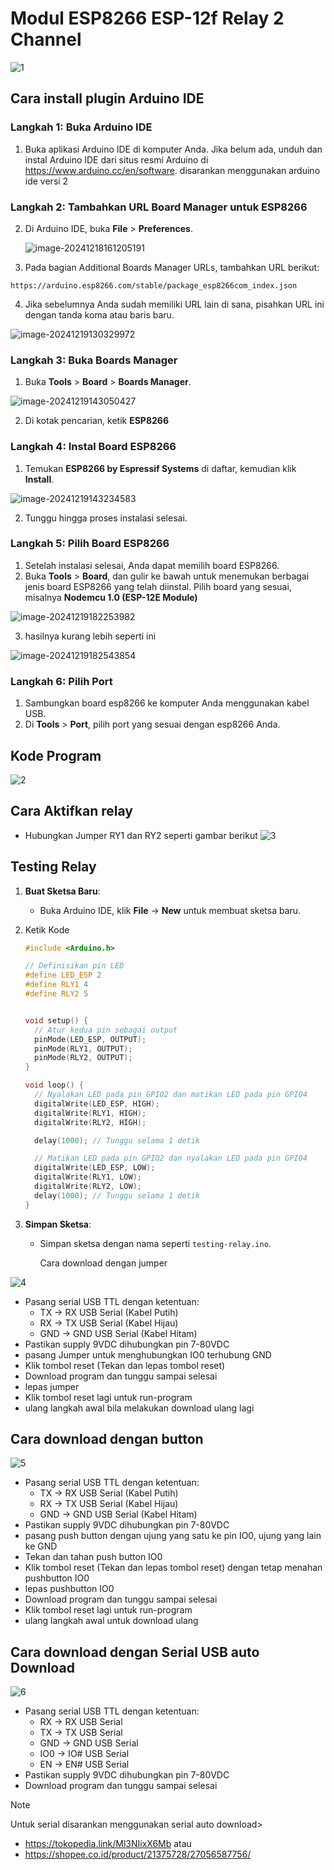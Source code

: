 # Modul ESP8266 ESP-12f Relay 2 Channel 
![1](./assets/1.png)

## Cara install plugin Arduino IDE

### Langkah 1: Buka Arduino IDE

1. Buka aplikasi Arduino IDE di komputer Anda. Jika belum ada, unduh dan instal Arduino IDE dari situs resmi Arduino di https://www.arduino.cc/en/software. disarankan menggunakan arduino ide versi 2

### Langkah 2: Tambahkan URL Board Manager untuk ESP8266

2. Di Arduino IDE, buka **File** > **Preferences**.

   ![image-20241218161205191](./assets/image-20241218161205191.png)

3. Pada bagian  Additional Boards Manager URLs, tambahkan URL berikut:

```
https://arduino.esp8266.com/stable/package_esp8266com_index.json
```

4. Jika sebelumnya Anda sudah memiliki URL lain di sana, pisahkan URL ini dengan tanda koma atau baris baru.

![image-20241219130329972](./assets/image-20241219130329972.png)

### Langkah 3: Buka Boards Manager

1. Buka **Tools** > **Board** > **Boards Manager**.

![image-20241219143050427](./assets/image-20241219143050427.png)

2. Di kotak pencarian, ketik **ESP8266**

### Langkah 4: Instal Board ESP8266

1. Temukan **ESP8266 by Espressif Systems** di daftar, kemudian klik **Install**.

![image-20241219143234583](./assets/image-20241219143234583.png)

2. Tunggu hingga proses instalasi selesai.

### Langkah 5: Pilih Board ESP8266

1. Setelah instalasi selesai, Anda dapat memilih board ESP8266.
2. Buka **Tools** > **Board**, dan gulir ke bawah untuk menemukan berbagai jenis board ESP8266 yang telah diinstal. Pilih board yang sesuai, misalnya **Nodemcu 1.0 (ESP-12E Module)** 

![image-20241219182253982](./assets/image-20241219182253982.png)

3. hasilnya kurang lebih seperti ini

![image-20241219182543854](./assets/image-20241219182543854.png)

### Langkah 6: Pilih Port

1. Sambungkan board esp8266 ke komputer Anda menggunakan kabel USB.
2. Di **Tools** > **Port**, pilih port yang sesuai dengan esp8266 Anda.

## Kode Program


![2](./assets/2.png)

## Cara Aktifkan relay
- Hubungkan Jumper RY1 dan RY2 seperti gambar berikut
![3](./assets/3.png)



## Testing Relay

1. **Buat Sketsa Baru**:

   - Buka Arduino IDE, klik **File** → **New** untuk membuat sketsa baru.

2. Ketik Kode 

   ```c++
   #include <Arduino.h>
   
   // Definisikan pin LED
   #define LED_ESP 2
   #define RLY1 4
   #define RLY2 5
   
   
   void setup() {
     // Atur kedua pin sebagai output
     pinMode(LED_ESP, OUTPUT);
     pinMode(RLY1, OUTPUT);
     pinMode(RLY2, OUTPUT);
   }
   
   void loop() {
     // Nyalakan LED pada pin GPIO2 dan matikan LED pada pin GPIO4
     digitalWrite(LED_ESP, HIGH);
     digitalWrite(RLY1, HIGH);
     digitalWrite(RLY2, HIGH);
   
     delay(1000); // Tunggu selama 1 detik
   
     // Matikan LED pada pin GPIO2 dan nyalakan LED pada pin GPIO4
     digitalWrite(LED_ESP, LOW);
     digitalWrite(RLY1, LOW);
     digitalWrite(RLY2, LOW);
     delay(1000); // Tunggu selama 1 detik
   }
   ```

3. **Simpan Sketsa**:

   - Simpan sketsa dengan nama seperti `testing-relay.ino`.

     Cara download dengan jumper

![4](./assets/4.png)
- Pasang serial USB TTL dengan ketentuan: 
   - TX -> RX USB Serial (Kabel Putih)
   - RX -> TX USB Serial (Kabel Hijau)
   - GND -> GND USB Serial (Kabel Hitam)
- Pastikan supply 9VDC dihubungkan pin 7-80VDC
- pasang Jumper untuk menghubungkan IO0 terhubung GND
- Klik tombol reset (Tekan dan lepas tombol reset)
- Download program dan tunggu sampai selesai
- lepas jumper
- Klik tombol reset lagi untuk run-program
- ulang langkah awal bila melakukan download ulang lagi

## Cara download dengan button
![5](./assets/5.png)
- Pasang serial USB TTL dengan ketentuan:
   - TX -> RX USB Serial (Kabel Putih)
   - RX -> TX USB Serial (Kabel Hijau)
   - GND -> GND USB Serial (Kabel Hitam)
- Pastikan supply 9VDC dihubungkan pin 7-80VDC
- pasang push button dengan ujung yang satu ke pin IO0, ujung yang lain ke GND
- Tekan dan tahan push button IO0
- Klik tombol reset (Tekan dan lepas tombol reset) dengan tetap menahan pushbutton IO0
- lepas pushbutton IO0
- Download program dan tunggu sampai selesai
- Klik tombol reset lagi untuk run-program
- ulang langkah awal untuk download ulang

## Cara download dengan Serial USB auto Download
![6](./assets/6.png)
- Pasang serial USB TTL dengan ketentuan:
    - RX -> RX USB Serial  
    - TX -> TX USB Serial 
    - GND -> GND USB Serial  
    - IO0 -> IO# USB Serial 
    - EN -> EN# USB Serial
- Pastikan supply 9VDC dihubungkan pin 7-80VDC
- Download program dan tunggu sampai selesai

> [!NOTE]
> Untuk serial disarankan menggunakan serial auto download>
>
> - https://tokopedia.link/Ml3NIixX6Mb atau
> - https://shopee.co.id/product/21375728/27056587756/ 
